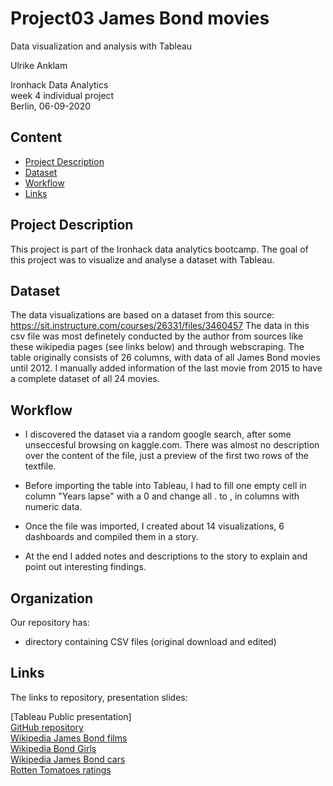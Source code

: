 # Project03 James Bond movies  
Data visualization and analysis with Tableau 
  
Ulrike Anklam  
  
Ironhack Data Analytics   
week 4 individual project  
Berlin, 06-09-2020  

## Content
  
- [Project Description](#project-description)
- [Dataset](#dataset)
- [Workflow](#workflow)
- [Links](#links)
  
## Project Description
  
This project is part of the Ironhack data analytics bootcamp. The goal of this project was to visualize and analyse a dataset with Tableau. 
  
## Dataset
  
The data visualizations are based on a dataset from this source: https://sit.instructure.com/courses/26331/files/3460457  The data in this csv file was most definetely conducted by the author from sources like these wikipedia pages (see links below) and through webscraping. 
The table originally consists of 26 columns, with data of all James Bond movies until 2012. I manually added information of the last movie from 2015 to have a complete dataset of all 24 movies. 
  
## Workflow
  
- I discovered the dataset via a random google search, after some unseccesful browsing on kaggle.com. There was almost no description over the content of the file, just a preview of the first two rows of the textfile.  
  
- Before importing the table into Tableau, I had to fill one empty cell in column "Years lapse" with a 0 and change all . to , in columns with numeric data.  
  
- Once the file was imported, I created about 14 visualizations, 6 dashboards and compiled them in a story.  
  
- At the end I added notes and descriptions to the story to explain and point out interesting findings.  

## Organization
  
Our repository has:
 - directory containing CSV files (original download and edited)


## Links

The links to repository, presentation slides:

[Tableau Public presentation]  
[GitHub repository](https://github.com/Ulli-H/Project03_James_Bond_movies.git)    
[Wikipedia James Bond films](https://en.wikipedia.org/wiki/List_of_James_Bond_films#Spectre_(2015))  
[Wikipedia Bond Girls](https://en.wikipedia.org/wiki/Bond_girl)  
[Wikipedia James Bond cars](https://en.wikipedia.org/wiki/List_of_James_Bond_vehicles)  
[Rotten Tomatoes ratings](https://www.rottentomatoes.com/franchise/james_bond_007)  

